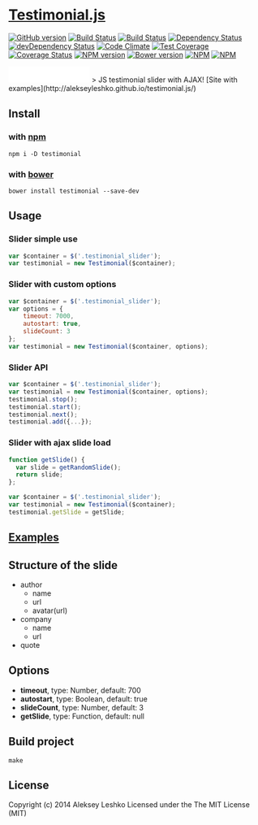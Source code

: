 # [Testimonial.js](http://alekseyleshko.github.io/testimonial.js/)
[![GitHub version](https://badge.fury.io/gh/AlekseyLeshko%2Ftestimonial.js.svg)](http://badge.fury.io/gh/AlekseyLeshko%2Ftestimonial.js)
[![Build Status](https://travis-ci.org/AlekseyLeshko/testimonial.js.svg?branch=master)](https://travis-ci.org/AlekseyLeshko/testimonial.js)
[![Build Status](https://travis-ci.org/AlekseyLeshko/testimonial.js.svg?branch=develop)](https://travis-ci.org/AlekseyLeshko/testimonial.js)
[![Dependency Status](https://david-dm.org/AlekseyLeshko/testimonial.js.svg?theme=shields.io)](https://david-dm.org/AlekseyLeshko/testimonial.js)
[![devDependency Status](https://david-dm.org/AlekseyLeshko/testimonial.js/dev-status.svg?theme=shields.io)](https://david-dm.org/AlekseyLeshko/testimonial.js#info=devDependencies)
[![Code Climate](https://codeclimate.com/github/AlekseyLeshko/testimonial.js.png)](https://codeclimate.com/github/AlekseyLeshko/testimonial.js)
[![Test Coverage](https://codeclimate.com/github/AlekseyLeshko/testimonial.js/badges/coverage.svg)](https://codeclimate.com/github/AlekseyLeshko/testimonial.js)
[![Coverage Status](https://coveralls.io/repos/AlekseyLeshko/testimonial.js/badge.png?branch=master)](https://coveralls.io/r/AlekseyLeshko/testimonial.js?branch=master)
[![NPM version](https://badge.fury.io/js/testimonial.svg)](http://badge.fury.io/js/testimonial)
[![Bower version](https://badge.fury.io/bo/testimonial.svg)](http://badge.fury.io/bo/testimonial)
[![NPM](https://nodei.co/npm/testimonial.png?downloads=true&downloadRank=true&stars=true)](https://nodei.co/npm/testimonial/)
[![NPM](https://nodei.co/npm-dl/testimonial.png?months=3&height=3)](https://nodei.co/npm/testimonial/)
<iframe src="//benschwarz.github.io/bower-badges/embed.html?pkgname=testimonial" width="160" height="32" allowtransparency="true" frameborder="0" scrolling="0"></iframe>
> JS testimonial slider with AJAX!
[Site with examples](http://alekseyleshko.github.io/testimonial.js/)

## Install 

### with [npm](https://www.npmjs.org/)
```
npm i -D testimonial
```

### with [bower](http://bower.io/)
```
bower install testimonial --save-dev
```

## Usage
### Slider simple use
```js
var $container = $('.testimonial_slider');
var testimonial = new Testimonial($container);
```

### Slider with custom options
```js
var $container = $('.testimonial_slider');
var options = {
    timeout: 7000,
    autostart: true,
    slideCount: 3
};
var testimonial = new Testimonial($container, options);
```

### Slider API
```js
var $container = $('.testimonial_slider');
var testimonial = new Testimonial($container, options);
testimonial.stop();
testimonial.start();
testimonial.next();
testimonial.add({...});
```

### Slider with ajax slide load
```js
function getSlide() {
  var slide = getRandomSlide();
  return slide;
};

var $container = $('.testimonial_slider');
var testimonial = new Testimonial($container);
testimonial.getSlide = getSlide;
```

## [Examples](http://alekseyleshko.github.io/testimonial.js/)

## Structure of the slide
* author
  * name
  * url
  * avatar(url)
* company
  * name
  * url
* quote

## Options
- __timeout__, type: Number, default: 700
- __autostart__, type: Boolean, default: true
- __slideCount__, type: Number, default: 3
- __getSlide__, type: Function, default: null

## Build project
```
make
```

## License
Copyright (c) 2014 Aleksey Leshko Licensed under the The MIT License (MIT)
